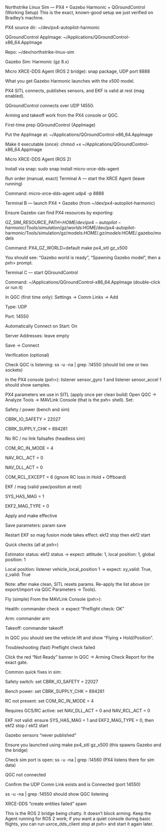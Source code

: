 Northstrike Linux Sim — PX4 + Gazebo Harmonic + QGroundControl (Working Setup)
This is the exact, known-good setup we just verified on Bradley’s machine.

PX4 source dir: ~/dev/px4-autopilot-harmonic

QGroundControl AppImage: ~/Applications/QGroundControl-x86_64.AppImage

Repo: ~/dev/northstrike-linux-sim

Gazebo Sim: Harmonic (gz 8.x)

Micro XRCE-DDS Agent (ROS 2 bridge): snap package, UDP port 8888

What you get
Gazebo Harmonic launches with the x500 model.

PX4 SITL connects, publishes sensors, and EKF is valid at rest (mag enabled).

QGroundControl connects over UDP 14550.

Arming and takeoff work from the PX4 console or QGC.

First-time prep
QGroundControl (AppImage)

Put the AppImage at: ~/Applications/QGroundControl-x86_64.AppImage

Make it executable (once): chmod +x ~/Applications/QGroundControl-x86_64.AppImage

Micro XRCE-DDS Agent (ROS 2)

Install via snap: sudo snap install micro-xrce-dds-agent

Run order (manual, exact)
Terminal A — start the XRCE Agent (leave running)

Command: micro-xrce-dds-agent udp4 -p 8888

Terminal B — launch PX4 + Gazebo (from ~/dev/px4-autopilot-harmonic)

Ensure Gazebo can find PX4 resources by exporting:

GZ_SIM_RESOURCE_PATH=$HOME/dev/px4-autopilot-harmonic/Tools/simulation/gz/worlds:$HOME/dev/px4-autopilot-harmonic/Tools/simulation/gz/models:$HOME/.gz/models:$HOME/.gazebo/models

Command: PX4_GZ_WORLD=default make px4_sitl gz_x500

You should see: “Gazebo world is ready”, “Spawning Gazebo model”, then a pxh> prompt.

Terminal C — start QGroundControl

Command: ~/Applications/QGroundControl-x86_64.AppImage (double-click or run it)

In QGC (first time only): Settings → Comm Links → Add

Type: UDP

Port: 14550

Automatically Connect on Start: On

Server Addresses: leave empty

Save → Connect

Verification (optional)

Check QGC is listening: ss -u -na | grep :14550 (should list one or two sockets)

In the PX4 console (pxh>): listener sensor_gyro 1 and listener sensor_accel 1 should show samples.

PX4 parameters we use in SITL (apply once per clean build)
Open QGC → Analyze Tools → MAVLink Console (that is the pxh> shell). Set:

Safety / power (bench and sim)

CBRK_IO_SAFETY = 22027

CBRK_SUPPLY_CHK = 894281

No RC / no link failsafes (headless sim)

COM_RC_IN_MODE = 4

NAV_RCL_ACT = 0

NAV_DLL_ACT = 0

COM_RCL_EXCEPT = 6 (ignore RC loss in Hold + Offboard)

EKF / mag (valid yaw/position at rest)

SYS_HAS_MAG = 1

EKF2_MAG_TYPE = 0

Apply and make effective

Save parameters: param save

Restart EKF so mag fusion mode takes effect: ekf2 stop then ekf2 start

Quick checks (all at pxh>)

Estimator status: ekf2 status → expect: attitude: 1, local position: 1, global position: 1

Local position: listener vehicle_local_position 1 → expect: xy_valid: True, z_valid: True

Note: after make clean, SITL resets params. Re-apply the list above (or export/import via QGC Parameters → Tools).

Fly (simple)
From the MAVLink Console (pxh>):

Health: commander check → expect “Preflight check: OK”

Arm: commander arm

Takeoff: commander takeoff

In QGC you should see the vehicle lift and show “Flying • Hold/Position”.

Troubleshooting (fast)
Preflight check failed

Click the red “Not Ready” banner in QGC → Arming Check Report for the exact gate.

Common quick fixes in sim:

Safety switch: set CBRK_IO_SAFETY = 22027

Bench power: set CBRK_SUPPLY_CHK = 894281

RC not present: set COM_RC_IN_MODE = 4

Requires GCS/RC active: set NAV_DLL_ACT = 0 and NAV_RCL_ACT = 0

EKF not valid: ensure SYS_HAS_MAG = 1 and EKF2_MAG_TYPE = 0, then ekf2 stop / ekf2 start

Gazebo sensors “never published”

Ensure you launched using make px4_sitl gz_x500 (this spawns Gazebo and the bridge)

Check sim port is open: ss -u -na | grep :14560 (PX4 listens there for sim data)

QGC not connected

Confirm the UDP Comm Link exists and is Connected (port 14550)

ss -u -na | grep :14550 should show QGC listening

XRCE-DDS “create entities failed” spam

This is the ROS 2 bridge being chatty. It doesn’t block arming. Keep the Agent running for ROS 2 work; if you want a quiet console during basic flights, you can run uxrce_dds_client stop at pxh> and start it again later.

